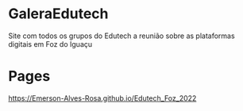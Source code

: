 # GaleraEdutech
Site com todos os grupos do Edutech a reunião sobre as plataformas digitais em Foz do Iguaçu

# Pages
https://Emerson-Alves-Rosa.github.io/Edutech_Foz_2022
